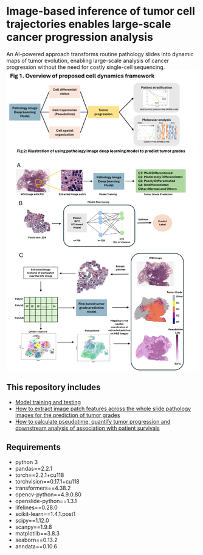 # Image-based inference of tumor cell trajectories enables large-scale cancer progression analysis
An AI-powered approach transforms routine pathology slides into dynamic maps of tumor evolution, enabling large-scale analysis of cancer progression without the need for costly single-cell sequencing.
![Overview](./assets/Picture1_overview.png)
![Overview](./assets/Picture2_Details.png)

## This repository includes
* [Model training and testing](./scripts/phikon_model-weighted_224.ipynb)
* [How to extract image patch features across the whole slide pathology images for the prediction of tumor grades](./scripts/Feature_Extraction.ipynb)
* [How to calculate pseudotime, quantify tumor progression and downstream analysis of association with patient survivals](./scripts/Pseudotime_Fitness_Survival-nlst-224.ipynb)

## Requirements
* python 3
* pandas==2.2.1
* torch==2.2.1+cu118
* torchvision==0.17.1+cu118
* transformers==4.38.2
* opencv-python==4.9.0.80
* openslide-python==1.3.1
* lifelines==0.28.0
* scikit-learn==1.4.1.post1
* scipy==1.12.0
* scanpy==1.9.8
* matplotlib==3.8.3
* seaborn==0.13.2
* anndata==0.10.6
